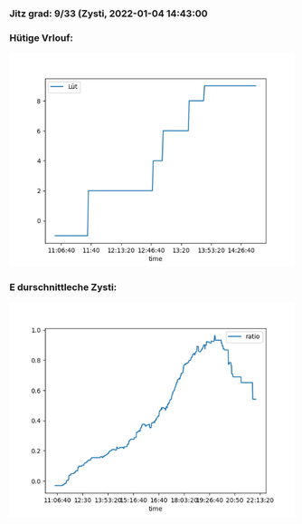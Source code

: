 ### Jitz grad: 9/33 (Zysti, 2022-01-04 14:43:00

### Hütige Vrlouf:
![Graph](Today.png)

### E durschnittleche Zysti:
![Graph](Zysti.png)